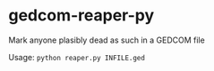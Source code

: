 # gedcom-reaper-py
Mark anyone plasibly dead as such in a GEDCOM file

Usage: `python reaper.py INFILE.ged`

